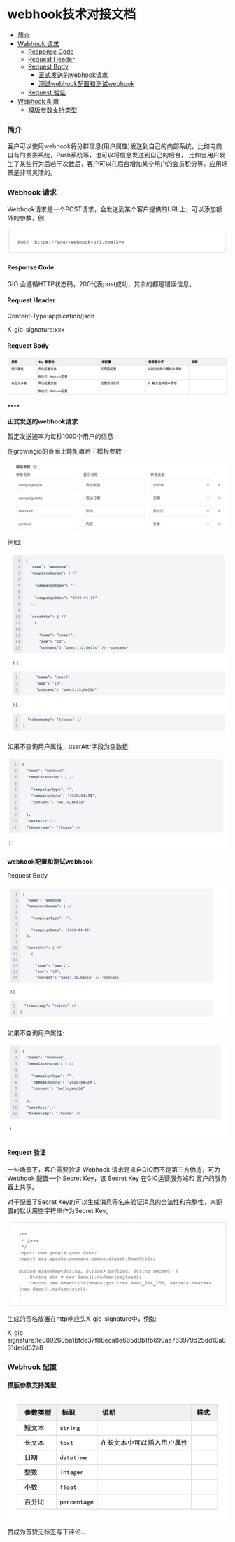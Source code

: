 # webhook技术对接文档

* [简介](https://growingio.atlassian.net/wiki/spaces/MP/pages/1517159187/webhook#%E7%AE%80%E4%BB%8B)
* [Webhook 请求](https://growingio.atlassian.net/wiki/spaces/MP/pages/1517159187/webhook#Webhook-%E8%AF%B7%E6%B1%82)
  * [Response Code](https://growingio.atlassian.net/wiki/spaces/MP/pages/1517159187/webhook#Response-Code)
  * [Request Header](https://growingio.atlassian.net/wiki/spaces/MP/pages/1517159187/webhook#Request-Header)
  * [Request Body](https://growingio.atlassian.net/wiki/spaces/MP/pages/1517159187/webhook#Request-Body)
    * [正式发送的webhook请求](https://growingio.atlassian.net/wiki/spaces/MP/pages/1517159187/webhook#%E6%AD%A3%E5%BC%8F%E5%8F%91%E9%80%81%E7%9A%84webhook%E8%AF%B7%E6%B1%82)
    * [测试webhook配置和测试webhook](https://growingio.atlassian.net/wiki/spaces/MP/pages/1517159187/webhook#%E6%B5%8B%E8%AF%95webhook%E9%85%8D%E7%BD%AE%E5%92%8C%E6%B5%8B%E8%AF%95webhook)
  * [Request 验证](https://growingio.atlassian.net/wiki/spaces/MP/pages/1517159187/webhook#Request-%E9%AA%8C%E8%AF%81)
* [Webhook 配置](https://growingio.atlassian.net/wiki/spaces/MP/pages/1517159187/webhook#Webhook-%E9%85%8D%E7%BD%AE)
  * [模版参数支持类型](https://growingio.atlassian.net/wiki/spaces/MP/pages/1517159187/webhook#%E6%A8%A1%E7%89%88%E5%8F%82%E6%95%B0%E6%94%AF%E6%8C%81%E7%B1%BB%E5%9E%8B)

### 简介 <a id="&#x7B80;&#x4ECB;"></a>

客户可以使用webhook将分群信息\(用户属性\)发送到自己的内部系统，比如电商自有的发券系统，Push系统等，也可以将信息发送到自己的后台， 比如当用户发生了某些行为后若干次数后，客户可以在后台增加某个用户的会员积分等。应用场景是非常灵活的。

### Webhook 请求 <a id="Webhook-&#x8BF7;&#x6C42;"></a>

Webhook请求是一个POST请求，会发送到某个客户提供的URL上，可以添加额外的参数，例

![](../.gitbook/assets/image%20%28332%29.png)

#### Response Code <a id="Response-Code"></a>

GIO 会遵循HTTP状态码，200代表post成功，其余的都是错误信息。

####  <a id="Request-Header"></a>

#### Request Header <a id="Request-Header"></a>

Content-Type:application/json

X-gio-signature:xxx

####  <a id="Request-Body"></a>

#### Request Body <a id="Request-Body"></a>

![](../.gitbook/assets/image%20%28327%29.png)

\*\*\*\*

**正式发送的webhook请求**

暂定发送速率为每秒1000个用户的信息

在growingio的页面上能配置若干模板参数

![](../.gitbook/assets/image%20%28335%29.png)

例如:

![](../.gitbook/assets/image%20%28340%29.png)

如果不查询用户属性，userAttr字段为空数组:

![](../.gitbook/assets/image%20%28330%29.png)

**webhook配置和测试webhook**

Request Body

![](../.gitbook/assets/image%20%28343%29.png)

如果不查询用户属性:

![](../.gitbook/assets/image%20%28329%29.png)

####  <a id="Request-&#x9A8C;&#x8BC1;"></a>

#### Request 验证 <a id="Request-&#x9A8C;&#x8BC1;"></a>

一些场景下，客户需要验证 Webhook 请求是来自GIO而不是第三方伪造，可为 Webhook 配置一个 Secret Key，该 Secret Key 在GIO运营服务端和 客户的服务器上共享。

对于配置了Secret Key的可以生成消息签名来验证消息的合法性和完整性，未配置的默认用空字符串作为Secret Key。

![](../.gitbook/assets/image%20%28324%29.png)

生成的签名放置在http响应头X-gio-signature中，例如:

X-gio-signature:1e089260ba1bfde37f88eca8e665d8b1fb690ae763979d25dd10a831dedd52a8



### Webhook 配置 <a id="Webhook-&#x914D;&#x7F6E;"></a>

#### 模版参数支持类型 <a id="&#x6A21;&#x7248;&#x53C2;&#x6570;&#x652F;&#x6301;&#x7C7B;&#x578B;"></a>

![](../.gitbook/assets/image%20%28331%29.png)

 赞成为首赞无标签写下评论…

